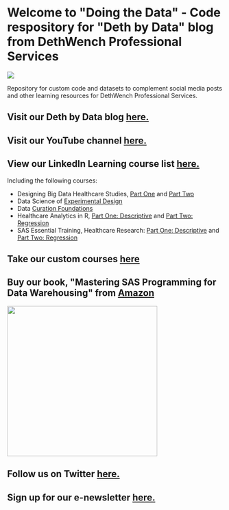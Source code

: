 # Welcome to "Doing the Data" - Code respository for "Deth by Data" blog from DethWench Professional Services
![](https://dethwench.com/wp-content/uploads/2019/08/DethWench-Logo.jpg)

Repository for custom code and datasets to complement social media posts and other learning resources for DethWench Professional Services.

## Visit our Deth by Data blog [here.](https://dethwench.com/blog/)
## Visit our YouTube channel [here.](https://www.youtube.com/channel/UCCHcm7rOjf7Ruf2GA2Qnxow)
## View our LinkedIn Learning course list [here.](https://linkedin-learning.pxf.io/NKN0JO)
Including the following courses:
* Designing Big Data Healthcare Studies, [Part One](http://linkedin-learning.pxf.io/P0aVd6) and [Part Two](https://linkedin-learning.pxf.io/kjVxqn)
* Data Science of [Experimental Design](https://linkedin-learning.pxf.io/0EPBM)
* Data [Curation Foundations](https://linkedin-learning.pxf.io/ZnNeq)
* Healthcare Analytics in R, [Part One: Descriptive](http://linkedin-learning.pxf.io/gbo4D2) and [Part Two: Regression](https://linkedin-learning.pxf.io/Kex4vx)
* SAS Essential Training, Healthcare Research: [Part One: Descriptive](https://linkedin-learning.pxf.io/rngOxv) and [Part Two: Regression](https://linkedin-learning.pxf.io/QO0kQM)
## Take our custom courses [here](https://monika-s-school-e295.thinkific.com)
## Buy our book, "Mastering SAS Programming for Data Warehousing" from [Amazon](https://www.amazon.com/Mastering-SAS-Programming-Data-Warehousing/dp/178953237X)
<p>
<img src="https://dethwench.com/wp-content/uploads/2020/10/Mastering-SAS-Programming-for-Data-Warehousing_Front-cover-scaled.jpg" width="350">
</p>

## Follow us on Twitter [here.](https://twitter.com/PHExaminer)
## Sign up for our e-newsletter [here.](https://dethwench.com/get-data-science-newsletter/)


